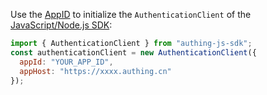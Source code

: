 Use the [AppID](/guides/faqs/get-app-id-and-secret.md) to initialize the `AuthenticationClient` of the [JavaScript/Node.js SDK](/en/reference/sdk-for-node/):

```javascript
import { AuthenticationClient } from "authing-js-sdk";
const authenticationClient = new AuthenticationClient({
  appId: "YOUR_APP_ID",
  appHost: "https://xxxx.authing.cn"
});
```
